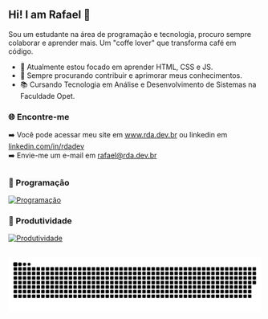 ## Hi! I am Rafael 👋
Sou um estudante na área de programação e tecnologia, procuro sempre colaborar e aprender mais. 
Um "coffe lover" que transforma café em código.

- 🌱 Atualmente estou focado em aprender HTML, CSS e JS.
- 🔭 Sempre procurando contribuir e aprimorar meus conhecimentos.
- 📚 Cursando Tecnologia em Análise e Desenvolvimento de Sistemas na Faculdade Opet.

### 🌐 Encontre-me
<div>
➡️ Você pode acessar meu site em <a href="https://rda.dev.br" target="_blank" rel="noopener noreferrer">www.rda.dev.br</a> ou linkedin em <a href="https://linkedin.com/in/rdadev/" target="_blank" rel="noopener noreferrer">linkedin.com/in/rdadev</a>
<br/>
➡️ Envie-me um e-mail em <a href="mailto:rafael@rda.dev.br">rafael@rda.dev.br</a>
</div>

##

### 🚀 Programação
[<img src="https://skillicons.dev/icons?i=html,css,js,mysql,postgresql,php,cs" alt="Programação"/>](https://github.com/rdadev)

### 📠 Produtividade
[<img src="https://skillicons.dev/icons?i=ai,ps,cloudflare,vercel,azure,vscode,visualstudio,git" alt="Produtividade"/>](https://github.com/rdadev)

##

<picture>
  <source media="(prefers-color-scheme: dark)" srcset="https://raw.githubusercontent.com/rdadev/rdadev/output/github-contribution-grid-snake-dark.svg">
  <source media="(prefers-color-scheme: light)" srcset="https://raw.githubusercontent.com/rdadev/rdadev/output/github-contribution-grid-snake.svg">
  <img alt="github contribution grid snake animation" src="https://raw.githubusercontent.com/rdadev/rdadev/output/github-contribution-grid-snake.svg">
</picture>
